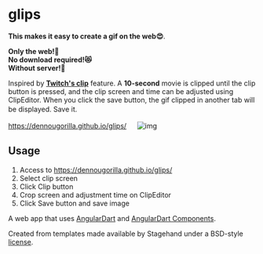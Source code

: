 # glips
**This makes it easy to create a gif on the web😍**.  

**Only the web!🥳**  
**No download required!😻**  
**Without server!💯**  

Inspired by [**Twitch's clip**](https://help.twitch.tv/s/article/how-to-use-clips?language=en_US) feature.
A **10-second** movie is clipped until the clip button is pressed, and the clip screen and time can be adjusted using ClipEditor.
When you click the save button, the gif clipped in another tab will be displayed. Save it.　　　

https://dennougorilla.github.io/glips/  　
![img](https://github.com/dennougorilla/glips/blob/master/d6743dbc-bf66-4e5f-8f2f-b8044723f256.gif?raw=true)

## Usage
1. Access to https://dennougorilla.github.io/glips/   
2. Select clip screen  
3. Click Clip button
4. Crop screen and adjustment time on ClipEditor
5. Click Save button and save image


  
A web app that uses [AngularDart](https://webdev.dartlang.org/angular) and
[AngularDart Components](https://webdev.dartlang.org/components).

Created from templates made available by Stagehand under a BSD-style
[license](https://github.com/dart-lang/stagehand/blob/master/LICENSE).
